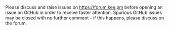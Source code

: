 Please discuss and raise issues on https://forum.kee.pm before opening an issue on GitHub in order to receive faster attention. Spurious GitHub issues may be closed with no further comment - if this happens, please discuss on the forum.
